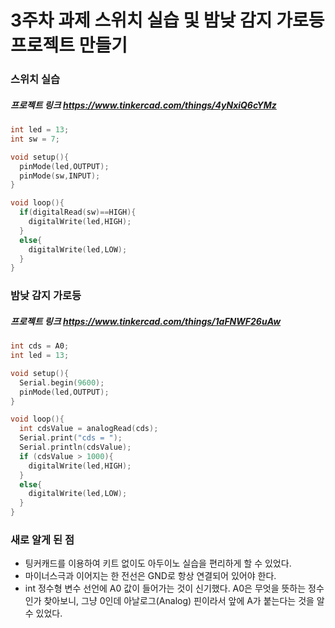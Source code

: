 # 3주차 과제 스위치 실습 및 밤낮 감지 가로등 프로젝트 만들기

### 스위치 실습

##### 프로젝트 링크 https://www.tinkercad.com/things/4yNxiQ6cYMz

```c
int led = 13;
int sw = 7;

void setup(){
  pinMode(led,OUTPUT);
  pinMode(sw,INPUT);
}

void loop(){
  if(digitalRead(sw)==HIGH){
    digitalWrite(led,HIGH);
  }
  else{
    digitalWrite(led,LOW);
  }
}

```

### 밤낮 감지 가로등

##### 프로젝트 링크 https://www.tinkercad.com/things/1aFNWF26uAw

```c
int cds = A0;
int led = 13;

void setup(){
  Serial.begin(9600);
  pinMode(led,OUTPUT);
}

void loop(){
  int cdsValue = analogRead(cds);
  Serial.print("cds = ");
  Serial.println(cdsValue);
  if (cdsValue > 1000){
    digitalWrite(led,HIGH);
  }
  else{
    digitalWrite(led,LOW);
  }
}
```

### 새로 알게 된 점
- 팅커캐드를 이용하여 키트 없이도 아두이노 실습을 편리하게 할 수 있었다.
- 마이너스극과 이어지는 한 전선은 GND로 항상 연결되어 있어야 한다.
- int 정수형 변수 선언에 A0 값이 들어가는 것이 신기했다. A0은 무엇을 뜻하는 정수인가 찾아보니,
  그냥 0인데 아날로그(Analog) 핀이라서 앞에 A가 붙는다는 것을 알 수 있었다.
